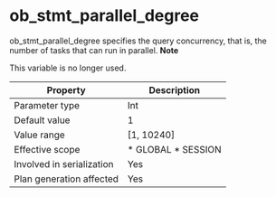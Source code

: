 ob_stmt_parallel_degree 
============================================

ob_stmt_parallel_degree specifies the query concurrency, that is, the number of tasks that can run in parallel. 
**Note**

This variable is no longer used.


|       **Property**        |                                              **Description**                                               |
|---------------------------|------------------------------------------------------------------------------------------------------------|
| Parameter type            | Int                                                                                                        |
| Default value             | 1                                                                                                          |
| Value range               | \[1, 10240\]                                                                                               |
| Effective scope           | * GLOBAL   * SESSION    |
| Involved in serialization | Yes                                                                                                        |
| Plan generation affected  | Yes                                                                                                        |



